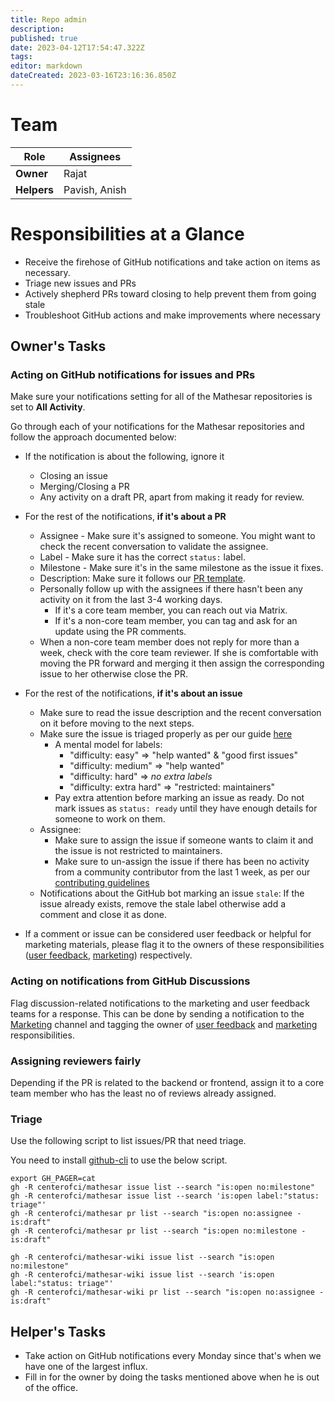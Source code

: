 ```yaml
---
title: Repo admin
description: 
published: true
date: 2023-04-12T17:54:47.322Z
tags: 
editor: markdown
dateCreated: 2023-03-16T23:16:36.850Z
---
```


# Team

| Role        | Assignees     |
| ----------- | ------------- |
| **Owner**   | Rajat         |
| **Helpers** | Pavish, Anish |

# Responsibilities at a Glance

- Receive the firehose of GitHub notifications and take action on items as necessary.
- Triage new issues and PRs
- Actively shepherd PRs toward closing to help prevent them from going stale
- Troubleshoot GitHub actions and make improvements where necessary

## Owner's Tasks

### Acting on GitHub notifications for issues and PRs

Make sure your notifications setting for all of the Mathesar repositories is set to **All Activity**.

Go through each of your notifications for the Mathesar repositories and follow the approach documented below:

- If the notification is about the following, ignore it
  - Closing an issue
  - Merging/Closing a PR
  - Any activity on a draft PR, apart from making it ready for review.
- For the rest of the notifications, **if it's about a PR**
  - Assignee - Make sure it's assigned to someone. You might want to check the recent conversation to validate the assignee.
  - Label - Make sure it has the correct `status:` label.
  - Milestone - Make sure it's in the same milestone as the issue it fixes.
  - Description: Make sure it follows our [PR template](https://github.com/centerofci/mathesar/blob/develop/.github/PULL_REQUEST_TEMPLATE).
  - Personally follow up with the assignees if there hasn't been any activity on it from the last 3-4 working days.
    - If it's a core team member, you can reach out via Matrix.
    - If it's a non-core team member, you can tag and ask for an update using the PR comments.
  - When a non-core team member does not reply for more than a week, check with the core team reviewer. If she is comfortable with moving the PR forward and merging it then assign the corresponding issue to her otherwise close the PR.
- For the rest of the notifications, **if it's about an issue**
  - Make sure to read the issue description and the recent conversation on it before moving to the next steps.
  - Make sure the issue is triaged properly as per our guide [here](/team/guide/issue-triage)
    - A mental model for labels:
      - "difficulty: easy" => "help wanted" & "good first issues"
      - "difficulty: medium" => "help wanted"
      - "difficulty: hard" => _no extra labels_
      - "difficulty: extra hard" => "restricted: maintainers"
    - Pay extra attention before marking an issue as ready. Do not mark issues as `status: ready` until they have enough details for someone to work on them.
  - Assignee:
    - Make sure to assign the issue if someone wants to claim it and the issue is not restricted to maintainers.
    - Make sure to un-assign the issue if there has been no activity from a community contributor from the last 1 week, as per our [contributing guidelines](https://github.com/centerofci/mathesar/blob/develop/CONTRIBUTING.md)
  - Notifications about the GitHub bot marking an issue `stale`: If the issue already exists, remove the stale label otherwise add a comment and close it as done.

- If a comment or issue can be considered user feedback or helpful for marketing materials, please flag it to the owners of these responsibilities ([user feedback](/team/responsibilities/user-feedback), [marketing](/team/responsibilities/marketing.md)) respectively.

### Acting on notifications from GitHub Discussions

Flag discussion-related notifications to the marketing and user feedback teams for a response. This can be done by sending a notification to the [Marketing](https://matrix.to/#/#marketing:matrix.mathesar.org) channel and tagging the owner of [user feedback](/team/responsibilities/user-feedback) and [marketing](/team/responsibilities/marketing.md) responsibilities.

### Assigning reviewers fairly

Depending if the PR is related to the backend or frontend, assign it to a core team member who has the least no of reviews already assigned.

### Triage

Use the following script to list issues/PR that need triage.

You need to install [github-cli](https://github.com/cli/cli#installation) to use the below script.

```
export GH_PAGER=cat
gh -R centerofci/mathesar issue list --search "is:open no:milestone"
gh -R centerofci/mathesar issue list --search 'is:open label:"status: triage"'
gh -R centerofci/mathesar pr list --search "is:open no:assignee -is:draft"
gh -R centerofci/mathesar pr list --search "is:open no:milestone -is:draft"

gh -R centerofci/mathesar-wiki issue list --search "is:open no:milestone"
gh -R centerofci/mathesar-wiki issue list --search 'is:open label:"status: triage"'
gh -R centerofci/mathesar-wiki pr list --search "is:open no:assignee -is:draft"
```

## Helper's Tasks
- Take action on GitHub notifications every Monday since that's when we have one of the largest influx.
- Fill in for the owner by doing the tasks mentioned above when he is out of the office.
